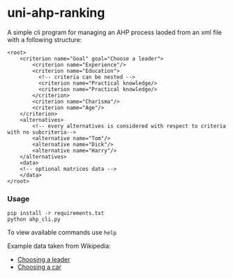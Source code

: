 # uni-ahp-ranking

A simple cli program for managing an AHP process laoded from an xml file with a following structure:
```
<root>
    <criterion name="Goal" goal="Choose a leader">
        <criterion name="Experience"/>
        <criterion name="Education"> 
          <!-- criteria can be nested -->
          <criterion name="Practical knowledge/>
          <criterion name="Practical knowledge/>
        </criterion>
        <criterion name="Charisma"/>
        <criterion name="Age"/>
    </criterion>
    <alternatives>
        <!-- every alternatives is considered with respect to criteria with no subcriteria-->
        <alternative name="Tom"/>
        <alternative name="Dick"/>
        <alternative name="Harry"/>
    </alternatives>
    <data>
    <!-- optional matrices data -->
    </data>
</root>
```

### Usage
```
pip install -r requirements.txt
python ahp_cli.py
```

To view available commands use `help`

Example data taken from Wikipedia: 
- [Choosing a leader](https://en.wikipedia.org/wiki/Analytic_hierarchy_process_%E2%80%93_leader_example)
- [Choosing a car](https://en.wikipedia.org/wiki/Analytic_hierarchy_process_%E2%80%93_car_example)
